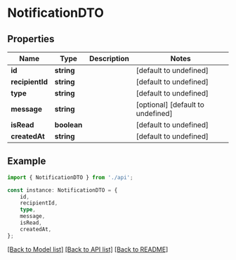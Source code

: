 # NotificationDTO


## Properties

Name | Type | Description | Notes
------------ | ------------- | ------------- | -------------
**id** | **string** |  | [default to undefined]
**recipientId** | **string** |  | [default to undefined]
**type** | **string** |  | [default to undefined]
**message** | **string** |  | [optional] [default to undefined]
**isRead** | **boolean** |  | [default to undefined]
**createdAt** | **string** |  | [default to undefined]

## Example

```typescript
import { NotificationDTO } from './api';

const instance: NotificationDTO = {
    id,
    recipientId,
    type,
    message,
    isRead,
    createdAt,
};
```

[[Back to Model list]](../README.md#documentation-for-models) [[Back to API list]](../README.md#documentation-for-api-endpoints) [[Back to README]](../README.md)
